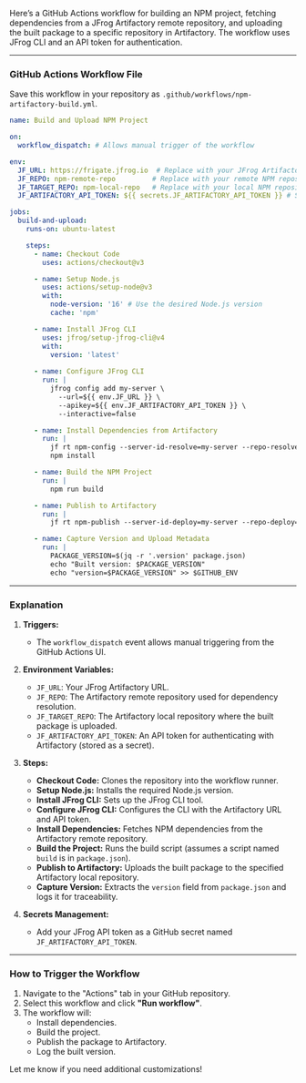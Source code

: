 Here’s a GitHub Actions workflow for building an NPM project, fetching dependencies from a JFrog Artifactory remote repository, and uploading the built package to a specific repository in Artifactory. The workflow uses JFrog CLI and an API token for authentication.

---

### **GitHub Actions Workflow File**

Save this workflow in your repository as `.github/workflows/npm-artifactory-build.yml`.

```yaml
name: Build and Upload NPM Project

on:
  workflow_dispatch: # Allows manual trigger of the workflow

env:
  JF_URL: https://frigate.jfrog.io  # Replace with your JFrog Artifactory URL
  JF_REPO: npm-remote-repo         # Replace with your remote NPM repository
  JF_TARGET_REPO: npm-local-repo   # Replace with your local NPM repository
  JF_ARTIFACTORY_API_TOKEN: ${{ secrets.JF_ARTIFACTORY_API_TOKEN }} # Store the token as a GitHub secret

jobs:
  build-and-upload:
    runs-on: ubuntu-latest

    steps:
      - name: Checkout Code
        uses: actions/checkout@v3

      - name: Setup Node.js
        uses: actions/setup-node@v3
        with:
          node-version: '16' # Use the desired Node.js version
          cache: 'npm'

      - name: Install JFrog CLI
        uses: jfrog/setup-jfrog-cli@v4
        with:
          version: 'latest'
      
      - name: Configure JFrog CLI
        run: |
          jfrog config add my-server \
            --url=${{ env.JF_URL }} \
            --apikey=${{ env.JF_ARTIFACTORY_API_TOKEN }} \
            --interactive=false

      - name: Install Dependencies from Artifactory
        run: |
          jf rt npm-config --server-id-resolve=my-server --repo-resolve=${{ env.JF_REPO }}
          npm install

      - name: Build the NPM Project
        run: |
          npm run build

      - name: Publish to Artifactory
        run: |
          jf rt npm-publish --server-id-deploy=my-server --repo-deploy=${{ env.JF_TARGET_REPO }}

      - name: Capture Version and Upload Metadata
        run: |
          PACKAGE_VERSION=$(jq -r '.version' package.json)
          echo "Built version: $PACKAGE_VERSION"
          echo "version=$PACKAGE_VERSION" >> $GITHUB_ENV
```

---

### **Explanation**

1. **Triggers:**
   - The `workflow_dispatch` event allows manual triggering from the GitHub Actions UI.

2. **Environment Variables:**
   - `JF_URL`: Your JFrog Artifactory URL.
   - `JF_REPO`: The Artifactory remote repository used for dependency resolution.
   - `JF_TARGET_REPO`: The Artifactory local repository where the built package is uploaded.
   - `JF_ARTIFACTORY_API_TOKEN`: An API token for authenticating with Artifactory (stored as a secret).

3. **Steps:**
   - **Checkout Code:** Clones the repository into the workflow runner.
   - **Setup Node.js:** Installs the required Node.js version.
   - **Install JFrog CLI:** Sets up the JFrog CLI tool.
   - **Configure JFrog CLI:** Configures the CLI with the Artifactory URL and API token.
   - **Install Dependencies:** Fetches NPM dependencies from the Artifactory remote repository.
   - **Build the Project:** Runs the build script (assumes a script named `build` is in `package.json`).
   - **Publish to Artifactory:** Uploads the built package to the specified Artifactory local repository.
   - **Capture Version:** Extracts the `version` field from `package.json` and logs it for traceability.

4. **Secrets Management:**
   - Add your JFrog API token as a GitHub secret named `JF_ARTIFACTORY_API_TOKEN`.

---

### **How to Trigger the Workflow**
1. Navigate to the "Actions" tab in your GitHub repository.
2. Select this workflow and click **"Run workflow"**.
3. The workflow will:
   - Install dependencies.
   - Build the project.
   - Publish the package to Artifactory.
   - Log the built version.

Let me know if you need additional customizations!
